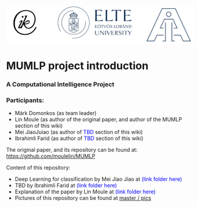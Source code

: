 <img src="/pics/LOGOS.png">

# MUMLP project introduction
### A Computational Intelligence Project

### Participants:
- Márk Domonkos (as team leader)
- Lin Moule (as author of the original paper, and author of the MUMLP section of this wiki)
- Mei JiaoJuiao (as author of <span style="color:blue">TBD</span> section of this wiki)
- Ibrahimli Farid (as author of <span style="color:blue">TBD</span> section of this wiki)

The original paper, and its repository can be found at: https://github.com/moulelin/MUMLP

Content of this repository:

- Deep Learning for classification by Mei Jiao Jiao at <span style="color:blue">(link folder here)</span>
- TBD by Ibrahimli Farid at <span style="color:blue">(link folder here)</span>
- Explanation of the paper by Lin Moule at <span style="color:blue">(link folder here)</span>
- Pictures of this repository can be found at [master / pics](https://github.com/moulelin/computation-intelligence/tree/master/pics)

